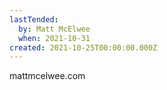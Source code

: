 ```yaml
---
lastTended:
  by: Matt McElwee
  when: 2021-10-31
created: 2021-10-25T00:00:00.000Z
---
```


mattmcelwee.com
